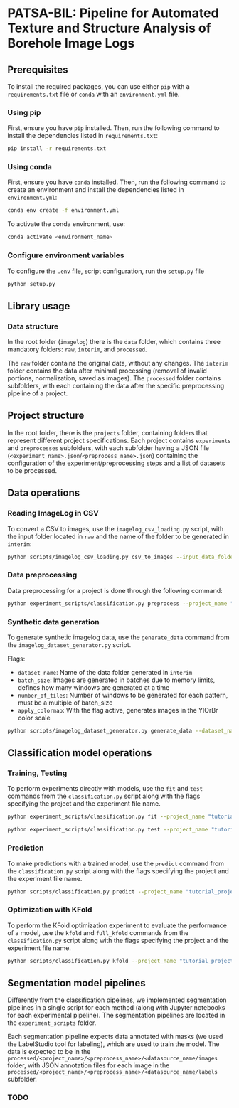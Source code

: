 # PATSA-BIL: Pipeline for Automated Texture and Structure Analysis of Borehole Image Logs

## Prerequisites

To install the required packages, you can use either `pip` with a `requirements.txt` file or `conda` with an `environment.yml` file.

### Using pip

First, ensure you have `pip` installed. Then, run the following command to install the dependencies listed in `requirements.txt`:

```bash
pip install -r requirements.txt
```

### Using conda

First, ensure you have `conda` installed. Then, run the following command to create an environment and install the dependencies listed in `environment.yml`:

```bash
conda env create -f environment.yml
```

To activate the conda environment, use:

```bash
conda activate <environment_name>
```

### Configure environment variables

To configure the `.env` file, script configuration, run the `setup.py` file

```bash
python setup.py
```

## Library usage

### Data structure

In the root folder (`imagelog`) there is the `data` folder, which contains three mandatory folders: `raw`, `interim`, and `processed`.

The `raw` folder contains the original data, without any changes. The `interim` folder contains the data after minimal processing (removal of invalid portions, normalization, saved as images). The `processed` folder contains subfolders, with each containing the data after the specific preprocessing pipeline of a project.

## Project structure

In the root folder, there is the `projects` folder, containing folders that represent different project specifications. Each project contains `experiments` and `preprocesses` subfolders, with each subfolder having a JSON file (`<experiment_name>.json`/`<preprocess_name>.json`) containing the configuration of the experiment/preprocessing steps and a list of datasets to be processed.

## Data operations

### Reading ImageLog in CSV

To convert a CSV to images, use the `imagelog_csv_loading.py` script, with the input folder located in `raw` and the name of the folder to be generated in `interim`:

```bash
python scripts/imagelog_csv_loading.py csv_to_images --input_data_folder "<DATASET_RAW>" --output_data_folder "<DATASET_INTERIM>"
```

### Data preprocessing

Data preprocessing for a project is done through the following command:

```bash
python experiment_scripts/classification.py preprocess --project_name "<project_name>" --preprocess_name "<preprocess_name>" --override_preprocess
```

### Synthetic data generation

To generate synthetic imagelog data, use the `generate_data` command from the `imagelog_dataset_generator.py` script.

Flags:

- `dataset_name`: Name of the data folder generated in `interim`
- `batch_size`: Images are generated in batches due to memory limits, defines how many windows are generated at a time
- `number_of_tiles`: Number of windows to be generated for each pattern, must be a multiple of batch_size
- `apply_colormap`: With the flag active, generates images in the YlOrBr color scale

```bash
python scripts/imagelog_dataset_generator.py generate_data --dataset_name "SYNTH_TEST" --batch_size 5 --number_of_tiles 5 --apply_colormap
```

## Classification model operations

### Training, Testing

To perform experiments directly with models, use the `fit` and `test` commands from the `classification.py` script along with the flags specifying the project and the experiment file name.

```bash
python experiment_scripts/classification.py fit --project_name "tutorial_project" --experiment_name "<experiment_name>" --preprocess_name "<preprocess_name>"

python experiment_scripts/classification.py test --project_name "tutorial_project" --experiment_name "<experiment_name>" --preprocess_name "<preprocess_name>"
```

### Prediction

To make predictions with a trained model, use the `predict` command from the `classification.py` script along with the flags specifying the project and the experiment file name.

```bash
python scripts/classification.py predict --project_name "tutorial_project" --experiment_name "<experiment_name>" --preprocess_name "<preprocess_name>"
```

### Optimization with KFold

To perform the KFold optimization experiment to evaluate the performance of a model, use the `kfold` and `full_kfold` commands from the `classification.py` script along with the flags specifying the project and the experiment file name.

```bash
python scripts/classification.py kfold --project_name "tutorial_project" --experiment_name "<experiment_name>" --preprocess_name "<preprocess_name>"
```

## Segmentation model pipelines

Differently from the classification pipelines, we implemented segmentation pipelines in a single script for each method (along with Jupyter notebooks for each experimental pipeline). The segmentation pipelines are located in the `experiment_scripts` folder.

Each segmentation pipeline expects data annotated with masks (we used the LabelStudio tool for labeling), which are used to train the model. The data is expected to be in the `processed/<project_name>/<preprocess_name>/<datasource_name/images` folder, with JSON annotation files for each image in the `processed/<project_name>/<preprocess_name>/<datasource_name/labels` subfolder.

### TODO
